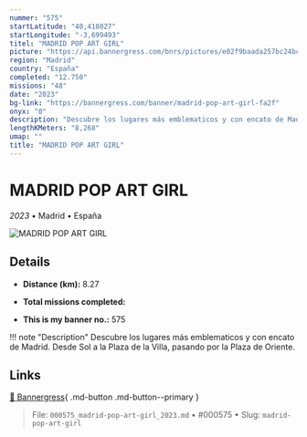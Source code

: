 ```yaml
---
nummer: "575"
startLatitude: "40,418027"
startLongitude: "-3,699493"
titel: "MADRID POP ART GIRL"
picture: "https://api.bannergress.com/bnrs/pictures/e02f9baada257bc24bc1e6614c1fb79f"
region: "Madrid"
country: "España"
completed: "12.750"
missions: "48"
date: "2023"
bg-link: "https://bannergress.com/banner/madrid-pop-art-girl-fa2f"
onyx: "0"
description: "Descubre los lugares más emblematicos y con encato de Madrid. Desde Sol a la Plaza de la Villa, pasando por la Plaza de Oriente."
lengthKMeters: "8,268"
umap: ""
title: "MADRID POP ART GIRL"
---
```

# MADRID POP ART GIRL

*2023* • Madrid • España

![MADRID POP ART GIRL](https://api.bannergress.com/bnrs/pictures/e02f9baada257bc24bc1e6614c1fb79f)

## Details
- **Distance (km):** 8.27

- **Total missions completed:** 
- **This is my banner no.:** 575


!!! note "Description"
    Descubre los lugares más emblematicos y con encato de Madrid. Desde Sol a la Plaza de la Villa, pasando por la Plaza de Oriente.



## Links
[🔗 Bannergress](https://bannergress.com/banner/madrid-pop-art-girl-fa2f){ .md-button .md-button--primary }



> File: `000575_madrid-pop-art-girl_2023.md` • #000575 • Slug: `madrid-pop-art-girl`
